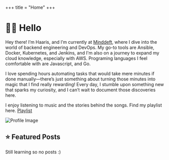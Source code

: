 +++
title = "Home"
+++

# 👋🏽 Hello

<div class="home-container">

  <div class="home-content">

Hey there! I’m Haaris, and I’m currently at [Minddeft](https://www.minddeft.com), where I dive into the world of backend engineering and DevOps. My go-to tools are Ansible, Docker, Kubernetes, and Jenkins, and I'm also on a journey to expand my cloud knowledge, especially with AWS. Programing languages I feel comfortable with are Javascript, and Go.

I love spending hours automating tasks that would take mere minutes if done manually—there’s just something about turning those minutes into magic that I find really rewarding! Every day, I stumble upon something new that sparks my curiosity, and I can’t wait to document those discoveries here.

I enjoy listening to music and the stories behind the songs. Find my playlist here. [Playlist](https://music.youtube.com/playlist?list=PLIHTSX-zoYFCVGi9BQcm_70Ev6qjCitiA&si=kJo6Xxlc7QzNPiaG)

  </div>

  <div class="home-image">
    <img src="/images/website/profile.jpeg" alt="Profile Image" class="img-rounded" />
  </div>

</div>

## ⭐ Featured Posts

Still learning so no posts :)
